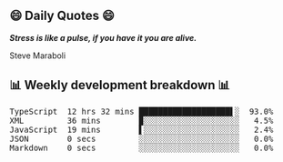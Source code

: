 ## 😄 Daily Quotes 😄

_**Stress is like a pulse, if you have it you are alive.**_

Steve Maraboli



## 📊 Weekly development breakdown 📊

<pre>TypeScript  12 hrs 32 mins ███████████████████▌░  93.0%
XML         36 mins        ▉░░░░░░░░░░░░░░░░░░░░   4.5%
JavaScript  19 mins        ▌░░░░░░░░░░░░░░░░░░░░   2.4%
JSON        0 secs         ░░░░░░░░░░░░░░░░░░░░░   0.0%
Markdown    0 secs         ░░░░░░░░░░░░░░░░░░░░░   0.0%</pre>